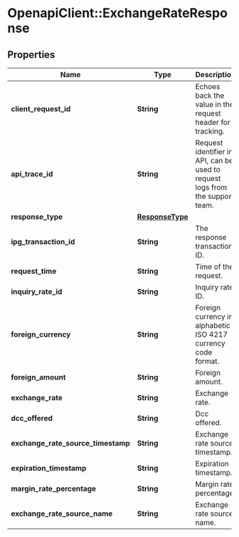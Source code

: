 # OpenapiClient::ExchangeRateResponse

## Properties
Name | Type | Description | Notes
------------ | ------------- | ------------- | -------------
**client_request_id** | **String** | Echoes back the value in the request header for tracking. | [optional] 
**api_trace_id** | **String** | Request identifier in API, can be used to request logs from the support team. | [optional] 
**response_type** | [**ResponseType**](ResponseType.md) |  | [optional] 
**ipg_transaction_id** | **String** | The response transaction ID. | [optional] 
**request_time** | **String** | Time of the request. | [optional] 
**inquiry_rate_id** | **String** | Inquiry rate ID. | [optional] 
**foreign_currency** | **String** | Foreign currency in alphabetic ISO 4217 currency code format. | [optional] 
**foreign_amount** | **String** | Foreign amount. | [optional] 
**exchange_rate** | **String** | Exchange rate. | [optional] 
**dcc_offered** | **String** | Dcc offered. | [optional] 
**exchange_rate_source_timestamp** | **String** | Exchange rate source timestamp. | [optional] 
**expiration_timestamp** | **String** | Expiration timestamp. | [optional] 
**margin_rate_percentage** | **String** | Margin rate percentage. | [optional] 
**exchange_rate_source_name** | **String** | Exchange rate source name. | [optional] 


